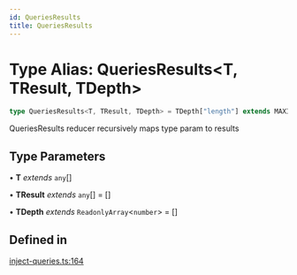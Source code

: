 ```yaml
---
id: QueriesResults
title: QueriesResults
---
```


# Type Alias: QueriesResults\<T, TResult, TDepth\>

```ts
type QueriesResults<T, TResult, TDepth> = TDepth["length"] extends MAXIMUM_DEPTH ? QueryObserverResult[] : T extends [] ? [] : T extends [infer Head] ? [...TResult, GetResults<Head>] : T extends [infer Head, ...(infer Tail)] ? QueriesResults<[...Tail], [...TResult, GetResults<Head>], [...TDepth, 1]> : T extends QueryObserverOptionsForCreateQueries<infer TQueryFnData, infer TError, infer TData, any>[] ? QueryObserverResult<unknown extends TData ? TQueryFnData : TData, unknown extends TError ? DefaultError : TError>[] : QueryObserverResult[];
```

QueriesResults reducer recursively maps type param to results

## Type Parameters

• **T** *extends* `any`[]

• **TResult** *extends* `any`[] = []

• **TDepth** *extends* `ReadonlyArray`\<`number`\> = []

## Defined in

[inject-queries.ts:164](https://github.com/TanStack/query/blob/main/packages/angular-query-experimental/src/inject-queries.ts#L164)
